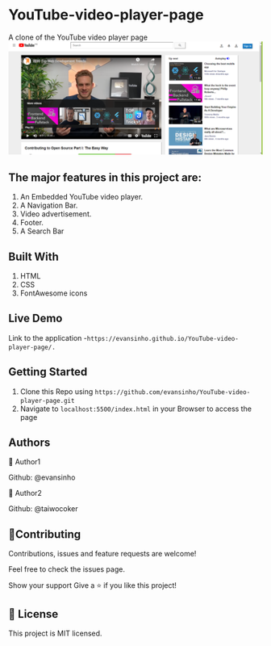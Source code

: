 # YouTube-video-player-page

A clone of the YouTube video player page
![A Snapshot of the YouTube video player page](/images/snapshot1.PNG)

## The major features in this project are:

1.  An Embedded YouTube video player.
2.  A Navigation Bar.
3.  Video advertisement.
4.  Footer.
5.  A Search Bar

## Built With

1. HTML
2. CSS
3. FontAwesome icons

## Live Demo

Link to the application -`https://evansinho.github.io/YouTube-video-player-page/.`

## Getting Started

1. Clone this Repo using `https://github.com/evansinho/YouTube-video-player-page.git`
2. Navigate to `localhost:5500/index.html` in your Browser to access the page

## Authors

👤 Author1

Github: @evansinho

👤 Author2

Github: @taiwocoker

## 🤝Contributing

Contributions, issues and feature requests are welcome!

Feel free to check the issues page.

Show your support
Give a ⭐️ if you like this project!

## 📝 License

This project is MIT licensed.
